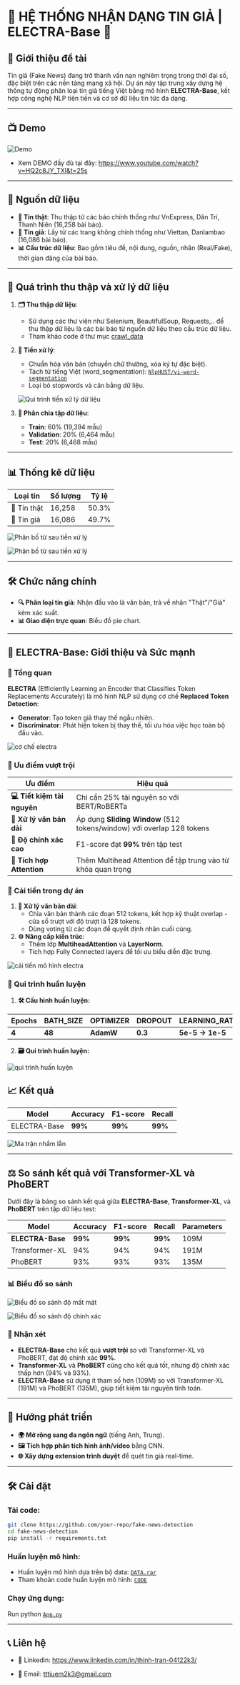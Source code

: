 # 🚨 HỆ THỐNG NHẬN DẠNG TIN GIẢ | ELECTRA-Base 🚨

## 📌 Giới thiệu đề tài
Tin giả (Fake News) đang trở thành vấn nạn nghiêm trọng trong thời đại số, đặc biệt trên các nền tảng mạng xã hội. Dự án này tập trung xây dựng hệ thống tự động phân loại tin giả tiếng Việt bằng mô hình **ELECTRA-Base**, kết hợp công nghệ NLP tiên tiến và cơ sở dữ liệu tin tức đa dạng.

---
## :tv: Demo
![Demo](demo1.gif)
- Xem DEMO đầy đủ tại đây: https://www.youtube.com/watch?v=HQ2c8JY_TXI&t=25s
---
## 📂 Nguồn dữ liệu
- **📰 Tin thật**: Thu thập từ các báo chính thống như VnExpress, Dân Trí, Thanh Niên (16,258 bài báo).
- **📛 Tin giả**: Lấy từ các trang không chính thống như Viettan, Danlambao (16,086 bài báo).
- **📊 Cấu trúc dữ liệu**: Bao gồm tiêu đề, nội dung, nguồn, nhãn (Real/Fake), thời gian đăng của bài báo.

---

## 🔄 Quá trình thu thập và xử lý dữ liệu
1. **🗂️ Thu thập dữ liệu**:
   - Sử dụng các thư viện như Selenium, BeautifulSoup, Requests,.. để thu thập dữ liệu là các bài báo từ nguồn dữ liệu theo cấu trúc dữ liệu.
   - Tham khảo code ở thư mục [crawl_data](./DATA/crawl_data)
2. **🧹 Tiền xử lý**:
   - Chuẩn hóa văn bản (chuyển chữ thường, xóa ký tự đặc biệt).
   - Tách từ tiếng Việt (word_segmentation): [`NlpHUST/vi-word-segmentation`](https://huggingface.co/NlpHUST/vi-word-segmentation)
   - Loại bỏ stopwords và cân bằng dữ liệu.
     
   ![Qui trình tiền xử lý dữ liệu](./Images/anh1.jpg)
3. **📂 Phân chia tập dữ liệu**:
   - **Train**: 60% (19,394 mẫu)
   - **Validation**: 20% (6,464 mẫu)
   - **Test**: 20% (6,468 mẫu)

---

## 📊 Thống kê dữ liệu
| Loại tin | Số lượng | Tỷ lệ |
|----------|----------|-------|
| 📰 Tin thật | 16,258   | 50.3% |
| 📛 Tin giả  | 16,086   | 49.7% |

![Phân bố từ sau tiền xử lý](./Images/anh2.jpg)

![Phân bố từ sau tiền xử lý](./Images/img3.jpg)

---

## 🛠️ Chức năng chính
- **🔍 Phân loại tin giả**: Nhận đầu vào là văn bản, trả về nhãn "Thật"/"Giả" kèm xác suất.
- **📊 Giao diện trực quan**: Biểu đồ pie chart.

---

## 🚀 ELECTRA-Base: Giới thiệu và Sức mạnh
### 🌟 Tổng quan
**ELECTRA** (Efficiently Learning an Encoder that Classifies Token Replacements Accurately) là mô hình NLP sử dụng cơ chế **Replaced Token Detection**:
- **Generator**: Tạo token giả thay thế ngẫu nhiên.
- **Discriminator**: Phát hiện token bị thay thế, tối ưu hóa việc học toàn bộ đầu vào.
  
![cơ chế electra](./Images/img4.jpg)
### 💪 Ưu điểm vượt trội
| Ưu điểm                  | Hiệu quả                                                                 |
|--------------------------|--------------------------------------------------------------------------|
| **💻 Tiết kiệm tài nguyên**     | Chỉ cần 25% tài nguyên so với BERT/RoBERTa                               |
| **📜 Xử lý văn bản dài**        | Áp dụng **Sliding Window** (512 tokens/window) với overlap 128 tokens    |
| **🎯 Độ chính xác cao**         | F1-score đạt **99%** trên tập test                                       |
| **🧠 Tích hợp Attention**       | Thêm Multihead Attention để tập trung vào từ khóa quan trọng            |

### 🔧 Cải tiến trong dự án
1. **📜 Xử lý văn bản dài**:
   - Chia văn bản thành các đoạn 512 tokens, kết hợp kỹ thuật overlap - cửa sổ trượt với độ trượt là 128 tokens.
   - Dùng voting từ các đoạn để quyết định nhãn cuối cùng.
2. **⚙️ Nâng cấp kiến trúc**:
   - Thêm lớp **MultiheadAttention** và **LayerNorm**.
   - Tích hợp Fully Connected layers để tối ưu biểu diễn đặc trưng.
     
![cải tiến mô hình electra](./Images/img5.jpg)

### 🚀 Qui trình huấn luyện
1. **🛠️ Cấu hình huấn luyện:**

| Epochs      | BATH_SIZE | OPTIMIZER | DROPOUT |LEARNING_RATE|NUM_CLASSES| 
|-------------|-----------|-----------|---------|-------------|-----------| 
|    **4**    |  **48**   |**AdamW**  | **0.3** | **5e-5 -> 1e-5**|**2**| 

2. **🗃️ Qui trình huấn luyện:**

![qui trình huấn luyện](./Images/img6.jpg)


## 📈 Kết quả
| Model       | Accuracy | F1-score | Recall |
|-------------|----------|----------|--------|
| ELECTRA-Base| **99%**  | **99%**  | **99%**|

![Ma trận nhầm lẫn](./Images/img9.jpg)

---
## ⚖️ So sánh kết quả với Transformer-XL và PhoBERT

Dưới đây là bảng so sánh kết quả giữa **ELECTRA-Base**, **Transformer-XL**, và **PhoBERT** trên tập dữ liệu test:

| Model           | Accuracy | F1-score | Recall | Parameters |
|-----------------|----------|----------|--------|------------|
| **ELECTRA-Base**| **99%**  | **99%**  | **99%**| 109M       |
| Transformer-XL  | 94%      | 94%      | 94%    | 191M       |
| PhoBERT         | 93%      | 93%      | 93%    | 135M       |

### 📊 Biểu đồ so sánh
![Biểu đồ so sánh độ mất mát](./Images/img7.jpg)

![Biểu đồ so sánh độ chính xác](./Images/img8.jpg)

### 📝 Nhận xét
- **ELECTRA-Base** cho kết quả **vượt trội** so với Transformer-XL và PhoBERT, đạt độ chính xác **99%**.
- **Transformer-XL** và **PhoBERT** cũng cho kết quả tốt, nhưng độ chính xác thấp hơn (94% và 93%).
- **ELECTRA-Base** sử dụng ít tham số hơn (109M) so với Transformer-XL (191M) và PhoBERT (135M), giúp tiết kiệm tài nguyên tính toán.

---
## 🔮 Hướng phát triển
- **🌍 Mở rộng sang đa ngôn ngữ** (tiếng Anh, Trung).
- **🖼️ Tích hợp phân tích hình ảnh/video** bằng CNN.
- **🌐 Xây dựng extension trình duyệt** để quét tin giả real-time.

---

## 🛠️ Cài đặt
### Tải code:
```bash
git clone https://github.com/your-repo/fake-news-detection
cd fake-news-detection
pip install -r requirements.txt
```
### Huấn luyện mô hình:
- Huấn luyện mô hình dựa trên bộ data: [`DATA.rar`](./DATA/DATA.rar)
- Tham khoản code huấn luyện mô hình: [`CODE`](./CODE)
### Chạy ứng dụng:
Run python [`App.py`](./APP/App.py)

---

##  📞 Liên hệ
- 👥 Linkedin: https://www.linkedin.com/in/thinh-tran-04122k3/

- 📧 Email: tttiuem2k3@gmail.com
